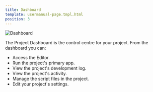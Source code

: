 ```yaml
---
title: Dashboard
template: usermanual-page.tmpl.html
position: 3
---
```


![Dashboard][1]

The Project Dashboard is the control centre for your project. From the dashboard you can:

* Access the Editor.
* Run the project's primary app.
* View the project's development log.
* View the project's activity.
* Manage the script files in the project.
* Edit your project's settings.

[1]: /images/platform/dashboard.png

